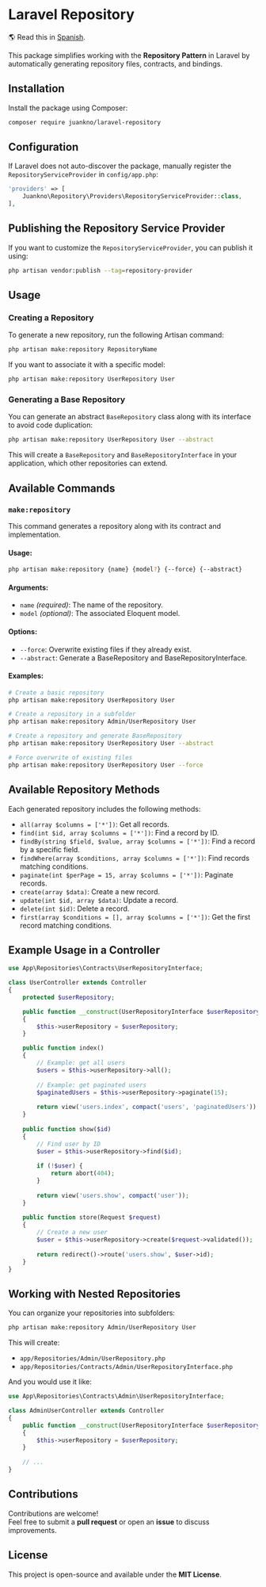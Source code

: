 # Laravel Repository

🌎 Read this in [Spanish](README.es.md).

This package simplifies working with the **Repository Pattern** in Laravel by automatically generating repository files, contracts, and bindings.

## Installation

Install the package using Composer:

```sh
composer require juankno/laravel-repository
```

## Configuration

If Laravel does not auto-discover the package, manually register the `RepositoryServiceProvider` in `config/app.php`:

```php
'providers' => [
    Juankno\Repository\Providers\RepositoryServiceProvider::class,
],
```

## Publishing the Repository Service Provider

If you want to customize the `RepositoryServiceProvider`, you can publish it using:

```sh
php artisan vendor:publish --tag=repository-provider
```

## Usage

### Creating a Repository

To generate a new repository, run the following Artisan command:

```sh
php artisan make:repository RepositoryName
```

If you want to associate it with a specific model:

```sh
php artisan make:repository UserRepository User
```

### Generating a Base Repository

You can generate an abstract `BaseRepository` class along with its interface to avoid code duplication:

```sh
php artisan make:repository UserRepository User --abstract
```

This will create a `BaseRepository` and `BaseRepositoryInterface` in your application, which other repositories can extend.

## Available Commands

### `make:repository`

This command generates a repository along with its contract and implementation.

#### **Usage:**
```sh
php artisan make:repository {name} {model?} {--force} {--abstract}
```

#### **Arguments:**
- `name` _(required)_: The name of the repository.
- `model` _(optional)_: The associated Eloquent model.

#### **Options:**
- `--force`: Overwrite existing files if they already exist.
- `--abstract`: Generate a BaseRepository and BaseRepositoryInterface.

#### **Examples:**

```sh
# Create a basic repository
php artisan make:repository UserRepository User

# Create a repository in a subfolder
php artisan make:repository Admin/UserRepository User

# Create a repository and generate BaseRepository
php artisan make:repository UserRepository User --abstract

# Force overwrite of existing files
php artisan make:repository UserRepository User --force
```

## Available Repository Methods

Each generated repository includes the following methods:

- `all(array $columns = ['*'])`: Get all records.
- `find(int $id, array $columns = ['*'])`: Find a record by ID.
- `findBy(string $field, $value, array $columns = ['*'])`: Find a record by a specific field.
- `findWhere(array $conditions, array $columns = ['*'])`: Find records matching conditions.
- `paginate(int $perPage = 15, array $columns = ['*'])`: Paginate records.
- `create(array $data)`: Create a new record.
- `update(int $id, array $data)`: Update a record.
- `delete(int $id)`: Delete a record.
- `first(array $conditions = [], array $columns = ['*'])`: Get the first record matching conditions.

## Example Usage in a Controller

```php
use App\Repositories\Contracts\UserRepositoryInterface;

class UserController extends Controller
{
    protected $userRepository;

    public function __construct(UserRepositoryInterface $userRepository)
    {
        $this->userRepository = $userRepository;
    }

    public function index()
    {
        // Example: get all users
        $users = $this->userRepository->all();
        
        // Example: get paginated users
        $paginatedUsers = $this->userRepository->paginate(15);
        
        return view('users.index', compact('users', 'paginatedUsers'));
    }
    
    public function show($id)
    {
        // Find user by ID
        $user = $this->userRepository->find($id);
        
        if (!$user) {
            return abort(404);
        }
        
        return view('users.show', compact('user'));
    }
    
    public function store(Request $request)
    {
        // Create a new user
        $user = $this->userRepository->create($request->validated());
        
        return redirect()->route('users.show', $user->id);
    }
}
```

## Working with Nested Repositories

You can organize your repositories into subfolders:

```sh
php artisan make:repository Admin/UserRepository User
```

This will create:
- `app/Repositories/Admin/UserRepository.php`
- `app/Repositories/Contracts/Admin/UserRepositoryInterface.php`

And you would use it like:

```php
use App\Repositories\Contracts\Admin\UserRepositoryInterface;

class AdminUserController extends Controller
{
    public function __construct(UserRepositoryInterface $userRepository)
    {
        $this->userRepository = $userRepository;
    }
    
    // ...
}
```

## Contributions

Contributions are welcome!  
Feel free to submit a **pull request** or open an **issue** to discuss improvements.

## License

This project is open-source and available under the **MIT License**.

